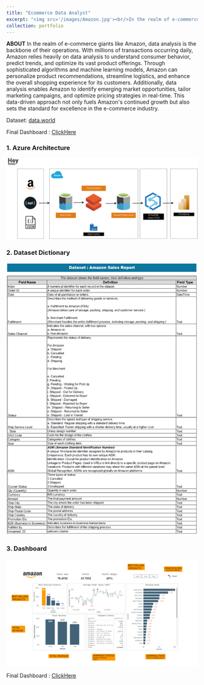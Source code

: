 ```yaml
---
title: "Ecommerce Data Analyst"
excerpt: "<img src='/images/Amazon.jpg'><br/>In the realm of e-commerce giants like Amazon, data analysis is the backbone of their operations. With millions of transactions occurring daily, Amazon relies heavily on data analysis to understand consumer behavior, predict trends, and optimize its vast product offerings. Through sophisticated algorithms and machine learning models, Amazon can personalize product recommendations, streamline logistics, and enhance the overall shopping experience for its customers. Additionally, data analysis enables Amazon to identify emerging market opportunities, tailor marketing campaigns, and optimize pricing strategies in real-time. This data-driven approach not only fuels Amazon's continued growth but also sets the standard for excellence in the e-commerce industry."
collection: portfolio
---
```


<b>ABOUT</b>
In the realm of e-commerce giants like Amazon, data analysis is the backbone of their operations. With millions of transactions occurring daily, Amazon relies heavily on data analysis to understand consumer behavior, predict trends, and optimize its vast product offerings. Through sophisticated algorithms and machine learning models, Amazon can personalize product recommendations, streamline logistics, and enhance the overall shopping experience for its customers. Additionally, data analysis enables Amazon to identify emerging market opportunities, tailor marketing campaigns, and optimize pricing strategies in real-time. This data-driven approach not only fuels Amazon's continued growth but also sets the standard for excellence in the e-commerce industry.


Dataset: [data.world](https://data.world/anilsharma87)

Final Dashboard : [ClickHere](https://app.powerbi.com/view?r=eyJrIjoiMGU4YjAxYTYtOGMxMy00NTk4LTk5MTgtYzI2YjIxYzQ4NDJhIiwidCI6ImFlNjBlMDU1LTAzMTEtNGJlNi04ODI3LTc5Y2VjMWNiMmYyMCIsImMiOjZ9&embedImagePlaceholder=true&pageName=ReportSectionfc8cfa104c5ed2938703)

<h3><b>1. Azure Architecture</b></h3>
<img src='/images/amazon-DW Architecture.png'>

<h3><b>2. Dataset Dictionary</b></h3>
<img src='/images/Data Dictonary.png'>

<h3><b>3. Dashboard</b></h3>
<img src='/images/Dashboard-info.png'>

Final Dashboard : [ClickHere](https://app.powerbi.com/view?r=eyJrIjoiMGU4YjAxYTYtOGMxMy00NTk4LTk5MTgtYzI2YjIxYzQ4NDJhIiwidCI6ImFlNjBlMDU1LTAzMTEtNGJlNi04ODI3LTc5Y2VjMWNiMmYyMCIsImMiOjZ9&embedImagePlaceholder=true&pageName=ReportSectionfc8cfa104c5ed2938703)
